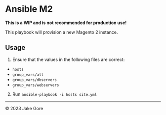 # Ansible M2

**This is a WIP and is not recommended for production use!**

This playbook will provision a new Magento 2 instance.

## Usage

1. Ensure that the values in the following files are correct:

- `hosts`
- `group_vars/all`
- `group_vars/dbservers`
- `group_vars/webservers`

2. Run `ansible-playbook -i hosts site.yml`

---

&copy; 2023 Jake Gore
